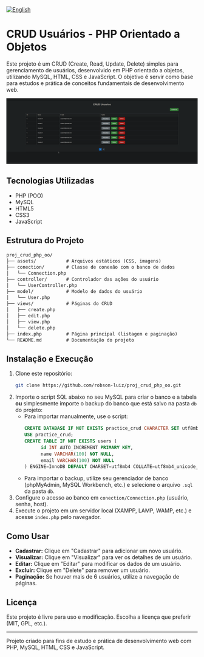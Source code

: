<a href="README_en.md" title="English version"><img src="https://cdn.jsdelivr.net/gh/hjnilsson/country-flags/svg/us.svg" alt="English" width="24" style="vertical-align:middle;margin-right:8px;"></a>
# CRUD Usuários - PHP Orientado a Objetos

Este projeto é um CRUD (Create, Read, Update, Delete) simples para gerenciamento de usuários, desenvolvido em PHP orientado a objetos, utilizando MySQL, HTML, CSS e JavaScript. O objetivo é servir como base para estudos e prática de conceitos fundamentais de desenvolvimento web.

![Exemplo de tela do CRUD](images/proj_crud_php_oo.png)

## Tecnologias Utilizadas
- PHP (POO)
- MySQL
- HTML5
- CSS3
- JavaScript

## Estrutura do Projeto
```
proj_crud_php_oo/
├── assets/           # Arquivos estáticos (CSS, imagens)
├── conection/        # Classe de conexão com o banco de dados
│   └── Connection.php
├── controller/       # Controlador das ações do usuário
│   └── UserController.php
├── model/            # Modelo de dados do usuário
│   └── User.php
├── views/            # Páginas do CRUD
│   ├── create.php
│   ├── edit.php
│   ├── view.php
│   └── delete.php
├── index.php         # Página principal (listagem e paginação)
└── README.md         # Documentação do projeto
```

## Instalação e Execução
1. Clone este repositório:
   ```bash
   git clone https://github.com/robson-luiz/proj_crud_php_oo.git
   ```
2. Importe o script SQL abaixo no seu MySQL para criar o banco e a tabela **ou** simplesmente importe o backup do banco que está salvo na pasta `db` do projeto:
    - Para importar manualmente, use o script:
       ```sql
       CREATE DATABASE IF NOT EXISTS practice_crud CHARACTER SET utf8mb4 COLLATE utf8mb4_unicode_ci;
       USE practice_crud;
       CREATE TABLE IF NOT EXISTS users (
             id INT AUTO_INCREMENT PRIMARY KEY,
             name VARCHAR(100) NOT NULL,
             email VARCHAR(100) NOT NULL
       ) ENGINE=InnoDB DEFAULT CHARSET=utf8mb4 COLLATE=utf8mb4_unicode_ci;
       ```
    - Para importar o backup, utilize seu gerenciador de banco (phpMyAdmin, MySQL Workbench, etc.) e selecione o arquivo `.sql` da pasta `db`.
3. Configure o acesso ao banco em `conection/Connection.php` (usuário, senha, host).
4. Execute o projeto em um servidor local (XAMPP, LAMP, WAMP, etc.) e acesse `index.php` pelo navegador.

## Como Usar
- **Cadastrar:** Clique em "Cadastrar" para adicionar um novo usuário.
- **Visualizar:** Clique em "Visualizar" para ver os detalhes de um usuário.
- **Editar:** Clique em "Editar" para modificar os dados de um usuário.
- **Excluir:** Clique em "Delete" para remover um usuário.
- **Paginação:** Se houver mais de 6 usuários, utilize a navegação de páginas.

## Licença
Este projeto é livre para uso e modificação. Escolha a licença que preferir (MIT, GPL, etc.).

---
Projeto criado para fins de estudo e prática de desenvolvimento web com PHP, MySQL, HTML, CSS e JavaScript.